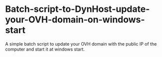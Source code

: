 # Batch-script-to-DynHost-update-your-OVH-domain-on-windows-start
A simple batch script to update your OVH domain with the public IP of the computer and start it at windows start.
